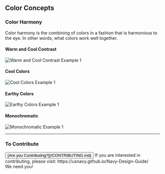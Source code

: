 
<script src="https://cdnjs.cloudflare.com/ajax/libs/d3/4.9.1/d3.min.js"></script>
<script src="https://usnavy.github.io/Navy-Design-Guide/js/color-wheel.js"></script>

## Color Concepts

<div id="color-wheel" ng-app="chartApp" ng-controller="SimulationController">
  <div pie-chart chart-data="simulationData"></div>
</div>

### Color Harmony

Color harmony is the combining of colors in a fashion that is harmonious to the eye. In other words, what colors work well together.

#### Warm and Cool Contrast

![Warm and Cool Contrast Example 1](https://usnavy.github.io/Navy-Design-Guide/img/hero-images/hero-image-2.jpg "Warm and Cool Contrast Example 1")

#### Cool Colors

![Cool Colors Example 1](https://usnavy.github.io/Navy-Design-Guide/img/hero-images/hero-image-4.JPG "Cool Colors Example 1")

#### Earthy Colors

![Earthy Colors Example 1](https://usnavy.github.io/Navy-Design-Guide/img/hero-images/earthy-colors-1.jpg "Earthy Colors Example 1")

#### Monochromatic

![Monochromatic Example 1](https://usnavy.github.io/Navy-Design-Guide/img/hero-images/hero-image-3.jpg "Monochromatic Example 1")

<hr>

### To Contribute<br>
<button id="contribute-guidance">
[Are you Contributing?](/CONTRIBUTING.md)
</button>  
<span class="contribute-comment">If you are interested in contributing, please visit: https://usnavy.github.io/Navy-Design-Guide/ <br>We need you!</span>
<br>
<br>
